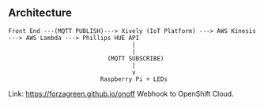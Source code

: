 
## Architecture
```
Front End ---(MQTT PUBLISH)---> Xively (IoT Platform) ---> AWS Kinesis ---> AWS Lambda ---> Phillips HUE API 
                                   |
                                   |
                            (MQTT SUBSCRIBE)
                                   |
                                   v
                          Raspberry Pi + LEDs
```

Link: https://forzagreen.github.io/onoff
Webhook to OpenShift Cloud.


